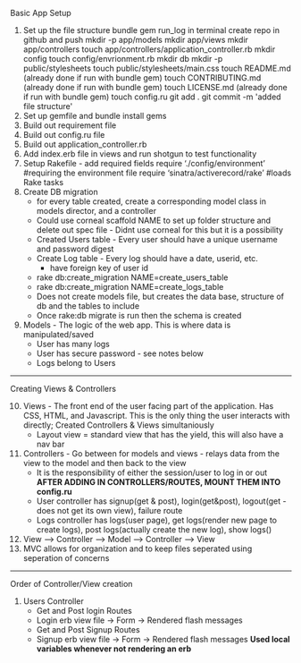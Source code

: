 Basic App Setup
1. Set up the file structure
    bundle gem run_log in terminal
    create repo in github and push
    mkdir -p app/models
    mkdir app/views
    mkdir app/controllers
    touch app/controllers/application_controller.rb
    mkdir config
    touch config/envrionment.rb
    mkdir db
    mkdir -p public/stylesheets
    touch public/stylesheets/main.css
    touch README.md (already done if run with bundle gem)
    touch CONTRIBUTING.md (already done if run with bundle gem)
    touch LICENSE.md (already done if run with bundle gem)
    touch config.ru
    git add .
    git commit -m 'added file structure'
2. Set up gemfile and bundle install gems
3. Build out requirement file 
4. Build out config.ru file
5. Build out application_controller.rb
6. Add index.erb file in views and run shotgun to test functionality
7. Setup Rakefile - add required fields
    require ‘./config/environment’ #requiring the environment file
    require ‘sinatra/activerecord/rake’ #loads Rake tasks
8. Create DB migration
    - for every table created, create a corresponding model class in models director, and a controller 
    - Could use corneal scaffold NAME to set up folder structure and delete out spec file - Didnt use   corneal for this but it is a possibility
    - Created Users table - Every user should have a unique username and password digest
    - Create Log table - Every log should have a date, userid, etc.
        - have foreign key of user id
    - rake db:create_migration NAME=create_users_table
    - rake db:create_migration NAME=create_logs_table
    - Does not create models file, but creates the data base, structure of db and the tables to include
    - Once rake:db migrate is run then the schema is created
9. Models - The logic of the web app. This is where data is manipulated/saved
    - User has many logs
    - User has secure password - see notes below
    - Logs belong to Users

------------------------------------------------------
Creating Views & Controllers

10. Views - The front end of the user facing part of the application. Has CSS, HTML, and Javascript. This is the only thing the user interacts with directly; Created Controllers & Views simultaniously
    - Layout view = standard view that has the yield, this will also have a nav bar
11. Controllers - Go between for models and views - relays data from the view to the model and then back to the view
     - It is the responsibility of either the session/user to log in or out 
     **AFTER ADDING IN CONTROLLERS/ROUTES, MOUNT THEM INTO config.ru**
     - User controller has signup(get & post), login(get&post), logout(get - does not get its own view), failure route
     - Logs controller has logs(user page), get logs(render new page to create logs), post logs(actually create the new log), show logs()
12. View --> Controller --> Model --> Controller --> View 
13. MVC allows for organization and to keep files seperated using seperation of concerns 

_______________________________________________________

Order of Controller/View creation
1. Users Controller
    - Get and Post login Routes
    - Login erb view file -> Form -> Rendered flash messages
    - Get and Post Signup Routes
    - Signup erb view file -> Form -> Rendered flash messages
    **Used local variables whenever not rendering an erb**
